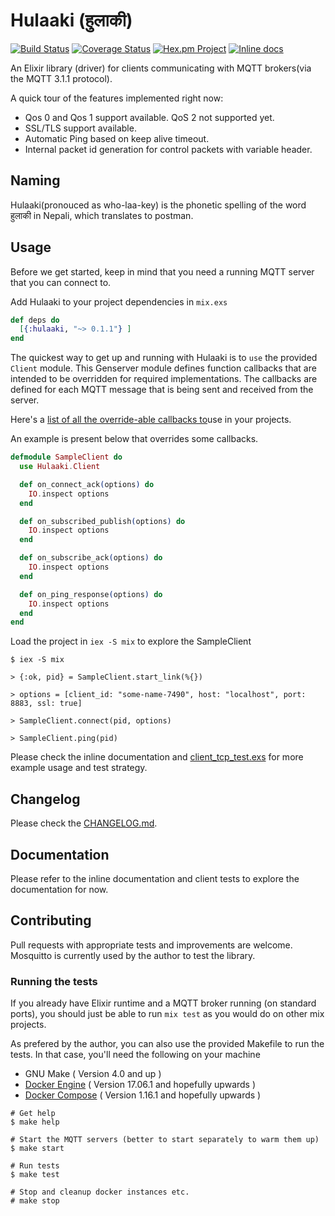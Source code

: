 # Hulaaki (हुलाकी)

[![Build Status](https://travis-ci.org/suvash/hulaaki.svg?branch=master)](https://travis-ci.org/suvash/hulaaki?branch=master)
[![Coverage Status](https://coveralls.io/repos/suvash/hulaaki/badge.svg?branch=master)](https://coveralls.io/r/suvash/hulaaki?branch=master)
[![Hex.pm Project](https://img.shields.io/hexpm/v/hulaaki.svg)](https://hex.pm/packages/hulaaki)
[![Inline docs](http://inch-ci.org/github/suvash/hulaaki.svg?branch=master)](http://inch-ci.org/github/suvash/hulaaki?branch=master)

An Elixir library (driver) for clients communicating with MQTT
brokers(via the MQTT 3.1.1 protocol).

A quick tour of the features implemented right now:
- Qos 0 and Qos 1 support available. QoS 2 not supported yet.
- SSL/TLS support available.
- Automatic Ping based on keep alive timeout.
- Internal packet id generation for control packets with variable header.

## Naming

Hulaaki(pronouced as who-laa-key) is the phonetic spelling of the word
हुलाकी in Nepali, which translates to postman.

## Usage

Before we get started, keep in mind that you need a running MQTT
server that you can connect to.

Add Hulaaki to your project dependencies in `mix.exs`

```elixir
def deps do
  [{:hulaaki, "~> 0.1.1"} ]
end
```

The quickest way to get up and running with Hulaaki is to `use` the
provided `Client` module. This Genserver module defines function
callbacks that are intended to be overridden for required
implementations. The callbacks are defined for each MQTT message that
is being sent and received from the server.

Here's a [list of all the override-able callbacks to](lib/hulaaki/client.ex#L292-L318)use in your projects.

An example is present below that overrides some callbacks.

```elixir
defmodule SampleClient do
  use Hulaaki.Client

  def on_connect_ack(options) do
    IO.inspect options
  end

  def on_subscribed_publish(options) do
    IO.inspect options
  end

  def on_subscribe_ack(options) do
    IO.inspect options
  end

  def on_ping_response(options) do
    IO.inspect options
  end
end
```

Load the project in `iex -S mix` to explore the SampleClient

```
$ iex -S mix

> {:ok, pid} = SampleClient.start_link(%{})

> options = [client_id: "some-name-7490", host: "localhost", port: 8883, ssl: true]

> SampleClient.connect(pid, options)

> SampleClient.ping(pid)

```

Please check the inline documentation
and [client_tcp_test.exs](test/hulaaki/client_tcp_test.exs) for more example
usage and test strategy.

## Changelog

Please check the [CHANGELOG.md](https://github.com/suvash/hulaaki/blob/master/CHANGELOG.md).

## Documentation

Please refer to the inline documentation and client tests to explore
the documentation for now.

## Contributing

Pull requests with appropriate tests and improvements are welcome.
Mosquitto is currently used by the author to test the library.

### Running the tests

If you already have Elixir runtime and a MQTT broker running (on
standard ports), you should just be able to run `mix test` as you
would do on other mix projects.

As prefered by the author, you can also use the provided Makefile to
run the tests. In that case, you'll need the following on your machine
- GNU Make ( Version 4.0 and up )
- [Docker Engine](https://docs.docker.com/engine/installation/) ( Version 17.06.1 and hopefully upwards )
- [Docker Compose](https://github.com/docker/compose/releases) ( Version 1.16.1 and hopefully upwards )

```
# Get help
$ make help

# Start the MQTT servers (better to start separately to warm them up)
$ make start

# Run tests
$ make test

# Stop and cleanup docker instances etc.
# make stop
```
